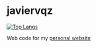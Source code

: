 # javiervqz
[![Top Langs](https://github-readme-stats.vercel.app/api/top-langs/?username=javiervqz&hide=jupyter+notebook,Makefile)](https://github.com/javiervqz/github-readme-stats)


Web code for my <a href="https://javiervqz.org">personal website</a>

